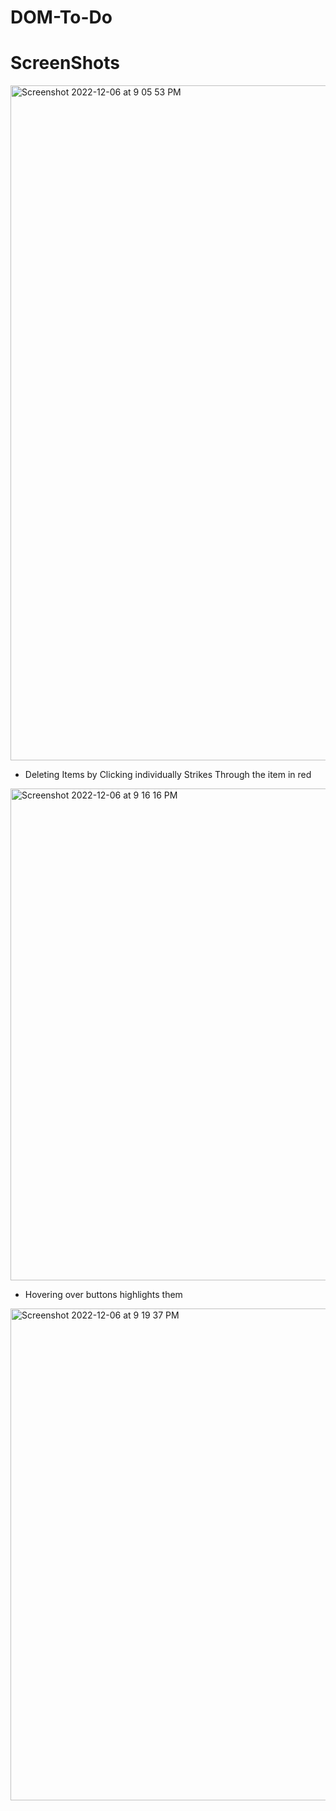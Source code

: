 # DOM-To-Do

# ScreenShots
<img width="1080" alt="Screenshot 2022-12-06 at 9 05 53 PM" src="https://user-images.githubusercontent.com/43081508/206094374-cb922e29-169c-4592-9347-a8aa09c7c59d.png">

- Deleting Items by Clicking individually Strikes Through the item in red

<img width="787" alt="Screenshot 2022-12-06 at 9 16 16 PM" src="https://user-images.githubusercontent.com/43081508/206094583-c2ecf8bb-15d4-46ab-8127-096a08956148.png">

- Hovering over buttons highlights them

<img width="787" alt="Screenshot 2022-12-06 at 9 19 37 PM" src="https://user-images.githubusercontent.com/43081508/206095066-26db168e-fd24-43c9-8225-bf570565d457.png">
